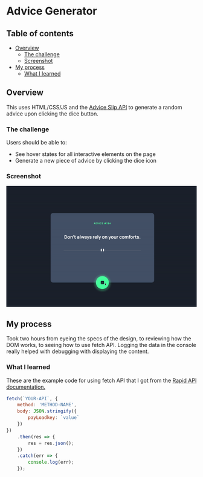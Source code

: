 # Advice Generator 

## Table of contents

- [Overview](#overview)
  - [The challenge](#the-challenge)
  - [Screenshot](#screenshot)
- [My process](#my-process)
  - [What I learned](#what-i-learned)
  

## Overview
This uses HTML/CSS/JS and the [Advice Slip API](https://api.adviceslip.com/) to generate a random advice upon clicking the dice button. 

### The challenge

Users should be able to:

- See hover states for all interactive elements on the page
- Generate a new piece of advice by clicking the dice icon

### Screenshot

![](/images/advice-generator.gif)

## My process
Took two hours from eyeing the specs of the design, to reviewing how the DOM works, to seeing how to use fetch API. Logging the data in the console really helped with debugging with displaying the content. 


### What I learned

These are the example code for using fetch API that I got from the [Rapid API documentation.](https://rapidapi.com/guides/fetch-api)

```js
fetch(`YOUR-API`, {
	method: 'METHOD-NAME',
	body: JSON.stringify({
		payLoadkey: `value`
	})
})
	.then(res => {
		res = res.json();
	})
	.catch(err => {
		console.log(err);
	});
```

